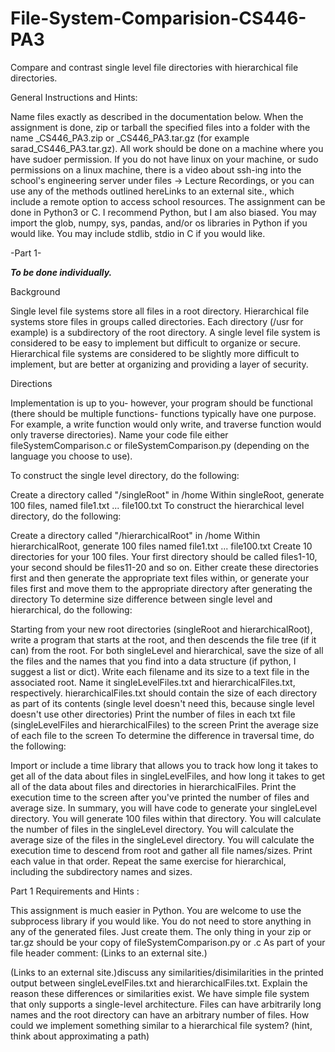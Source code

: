 # File-System-Comparision-CS446-PA3
Compare and contrast single level file directories with hierarchical file directories.

General Instructions and Hints: 

Name files exactly as described in the documentation below.
When the assignment is done, zip or tarball the specified files into a folder with the name <netid>_CS446_PA3.zip or  <netid>_CS446_PA3.tar.gz (for example sarad_CS446_PA3.tar.gz).
All work should be done on a machine where you have sudoer permission. If you do not have linux on your machine, or sudo permissions on a linux machine, there is a video about ssh-ing into the school's engineering server under files -> Lecture Recordings, or you can use any of the methods outlined hereLinks to an external site., which include a remote option to access school resources. 
The assignment can be done in Python3 or C. I recommend Python, but I am also biased.
You may import the glob, numpy, sys, pandas, and/or os libraries in Python if you would like. You may include stdlib, stdio in C if you would like.
 

-Part 1-

***To be done individually.***

Background

Single level file systems store all files in a root directory. Hierarchical file systems store files in groups called directories. Each directory (/usr for example) is a subdirectory of the root directory. A single level file system is considered to be easy to implement but difficult to organize or secure. Hierarchical file systems are considered to be slightly more difficult to implement, but are better at organizing and providing a layer of security.

Directions

Implementation is up to you- however, your program should be functional (there should be multiple functions- functions typically have one purpose. For example, a write function would only write, and traverse function would only traverse directories). Name your code file either fileSystemComparison.c or fileSystemComparison.py (depending on the language you choose to use).

To construct the single level directory, do the following:

Create a directory called "/singleRoot" in /home
Within singleRoot, generate 100 files, named file1.txt ... file100.txt
To construct the hierarchical level directory, do the following:

Create a directory called "/hierarchicalRoot" in /home
Within hierarchicalRoot, generate 100 files named file1.txt ... file100.txt
Create 10 directories for your 100 files. Your first directory should be called files1-10, your second should be files11-20 and so on. 
Either create these directories first and then generate the appropriate text files within, or generate your files first and move them to the appropriate directory after generating the directory
To determine size difference between single level and hierarchical, do the following:

Starting from your new root directories (singleRoot and hierarchicalRoot), write a program that starts at the root, and then descends the file tree (if it can) from the root. 
For both singleLevel and hierarchical, save the size of all the files and the names that you find into a data structure (if python, I suggest a list or dict). Write each filename and its size to a text file in the associated root. Name it singleLevelFiles.txt and hierarchicalFiles.txt, respectively.
hierarchicalFiles.txt should contain the size of each directory as part of its contents (single level doesn't need this, because single level doesn't use other directories)
Print the number of files in each txt file (singleLevelFiles and hierarchicalFiles) to the screen
Print the average size of each file to the screen
To determine the difference in traversal time, do the following:

Import or include a time library that allows you to track how long it takes to get all of the data about files in singleLevelFiles, and how long it takes to get all of the data about files and directories in hierarchicalFiles. Print the execution time to the screen after you've printed the number of files and average size. 
In summary, you will have code to generate your singleLevel directory. You will generate 100 files within that directory. You will calculate the number of files in the singleLevel directory. You will calculate the average size of the files in the singleLevel directory. You will calculate the execution time to descend from root and gather all file names/sizes. Print each value in that order. Repeat the same exercise for hierarchical, including the subdirectory names and sizes. 

 

 

Part 1 Requirements and Hints : 

This assignment is much easier in Python. 
You are welcome to use the subprocess library if you would like.
You do not need to store anything in any of the generated files. Just create them.
The only thing in your zip or tar.gz should be your copy of fileSystemComparison.py or .c
As part of your file header comment: (Links to an external site.)

 (Links to an external site.)discuss any similarities/disimilarities in the printed output between singleLevelFiles.txt and hierarchicalFiles.txt. Explain the reason these differences or similarities exist. 
We have simple file system that only supports a single-level architecture. Files can have arbitrarily long names and the root directory can have an arbitrary number of files. How could we implement something similar to a hierarchical file system? (hint, think about approximating a path)
 
